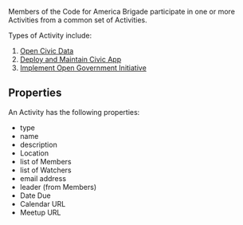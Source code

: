 Members of the Code for America Brigade participate in one or more Activities from a common set of Activities.

Types of Activity include:

1. [Open Civic Data](open_civic_data.md)
2. [Deploy and Maintain Civic App](deploy_maintain_civic_apps.md)
3. [Implement Open Government Initiative](support_open_government_initiative.md)

## Properties
An Activity has the following properties:
* type
* name
* description
* Location
* list of Members
* list of Watchers
* email address
* leader (from Members)
* Date Due
* Calendar URL
* Meetup URL